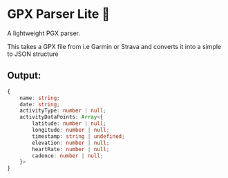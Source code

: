 # GPX Parser Lite 🥳

A lightweight PGX parser.

This takes a GPX file from i.e Garmin or Strava and converts it into a simple to JSON structure

## Output:

```ts
{
    name: string;
    date: string;
    activityType: number | null;
    activityDataPoints: Array<{
        latitude: number | null;
        longitude: number | null;
        timestamp: string | undefined;
        elevation: number | null;
        heartRate: number | null;
        cadence: number | null;
    }>
}
```
